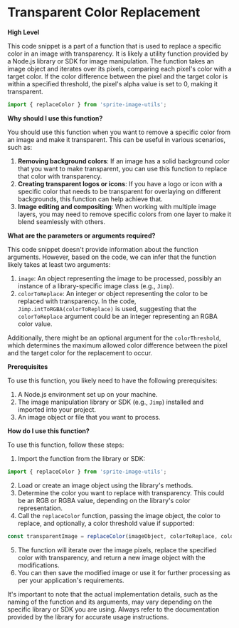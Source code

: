 
  
  # **Transparent Color Replacement**

**High Level**

This code snippet is a part of a function that is used to replace a specific color in an image with transparency. It is likely a utility function provided by a Node.js library or SDK for image manipulation. The function takes an image object and iterates over its pixels, comparing each pixel's color with a target color. If the color difference between the pixel and the target color is within a specified threshold, the pixel's alpha value is set to 0, making it transparent.

```js
import { replaceColor } from 'sprite-image-utils';
```

**Why should I use this function?**

You should use this function when you want to remove a specific color from an image and make it transparent. This can be useful in various scenarios, such as:

1. **Removing background colors**: If an image has a solid background color that you want to make transparent, you can use this function to replace that color with transparency.
2. **Creating transparent logos or icons**: If you have a logo or icon with a specific color that needs to be transparent for overlaying on different backgrounds, this function can help achieve that.
3. **Image editing and compositing**: When working with multiple image layers, you may need to remove specific colors from one layer to make it blend seamlessly with others.

**What are the parameters or arguments required?**

This code snippet doesn't provide information about the function arguments. However, based on the code, we can infer that the function likely takes at least two arguments:

1. `image`: An object representing the image to be processed, possibly an instance of a library-specific image class (e.g., `Jimp`).
2. `colorToReplace`: An integer or object representing the color to be replaced with transparency. In the code, `Jimp.intToRGBA(colorToReplace)` is used, suggesting that the `colorToReplace` argument could be an integer representing an RGBA color value.

Additionally, there might be an optional argument for the `colorThreshold`, which determines the maximum allowed color difference between the pixel and the target color for the replacement to occur.

**Prerequisites**

To use this function, you likely need to have the following prerequisites:

1. A Node.js environment set up on your machine.
2. The image manipulation library or SDK (e.g., `Jimp`) installed and imported into your project.
3. An image object or file that you want to process.

**How do I use this function?**

To use this function, follow these steps:

1. Import the function from the library or SDK:

```js
import { replaceColor } from 'sprite-image-utils';
```

2. Load or create an image object using the library's methods.
3. Determine the color you want to replace with transparency. This could be an RGB or RGBA value, depending on the library's color representation.
4. Call the `replaceColor` function, passing the image object, the color to replace, and optionally, a color threshold value if supported:

```js
const transparentImage = replaceColor(imageObject, colorToReplace, colorThreshold);
```

5. The function will iterate over the image pixels, replace the specified color with transparency, and return a new image object with the modifications.
6. You can then save the modified image or use it for further processing as per your application's requirements.

It's important to note that the actual implementation details, such as the naming of the function and its arguments, may vary depending on the specific library or SDK you are using. Always refer to the documentation provided by the library for accurate usage instructions.
  
  